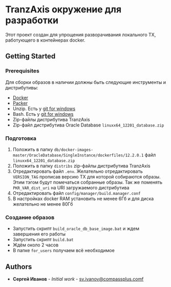 # TranzAxis окружение для разработки

Этот проект создан для упрощения разворачивания локального TX, работующего в контейнерах docker.

## Getting Started

### Prerequisites

Для сборки образов в наличии должны быть следующие инструменты и дистрибутивы:
* [Docker](https://docs.docker.com/get-docker/)
* [Packer](https://www.packer.io/downloads)
* Unzip. Есть у [git for windows](https://git-scm.com/download/win)
* Bash. Есть у [git for windows](https://git-scm.com/download/win)
* Zip-файлы дистрибутива TranzAxis
* Zip-файл дистрибутива Oracle Database `linuxx64_12201_database.zip`

### Подготовка
1. Положить в папку `db/docker-images-master/OracleDatabase/SingleInstance/dockerfiles/12.2.0.1` файл `linuxx64_12201_database.zip`
2. Положить в папку `distribs` zip-файлы дистрибутива TranzAxis
3. Отредактировать файл `.env`. Желательно отредактировать `VERSION_TAG` прописав версию TX для которой 
   собираются образы. Этим тэгом будут помечаться собранные образы. Так же поменять `PKR_VAR_dist_uri` на URI загружаемого 
   дистрибутива
4. Отредактировать файл `config/manager/build.manager.conf`
5. В настройках docker RAM установить не менее 6Гб и для диска желательно не менее 80Гб
   
### Создание образов
* Запустить скрипт `build_oracle_db_base_image.bat` и ждем завершения его работы
* Запустить скрипт `build.bat`
* Ждём около 2 часов
* В папке `for_users` получаем всё необходимое
## Authors

* **Сергей Иванов** - *Initial work* - sv.ivanov@compassplus.comf